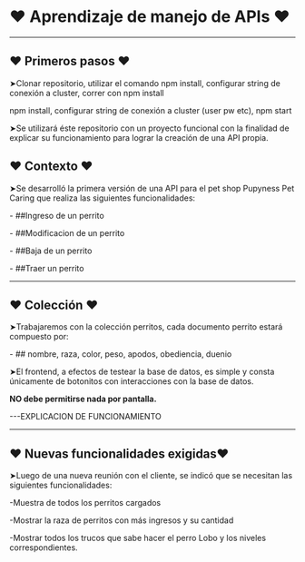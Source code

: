 <h1>❤ Aprendizaje de manejo de APIs ❤</h1>
<hr>
<h2> ❤ Primeros pasos ❤</h2>
<p>➤Clonar repositorio, utilizar el comando npm install, configurar string de conexión a cluster, correr con npm install</p>
npm install, configurar string de conexión a cluster (user pw etc), npm start </p>
<p>➤Se utilizará éste repositorio con un proyecto funcional con la finalidad de explicar su funcionamiento para lograr la creación de una API propia.</p>
<h2>❤ Contexto ❤</h2>
<p>➤Se desarrolló la primera versión de una API para el pet shop Pupyness Pet Caring que realiza las siguientes funcionalidades:</p>
<p>- ##Ingreso de un perrito</p>
<p>- ##Modificacion de un perrito</p>
<p>- ##Baja de un perrito</p>
<p>- ##Traer un perrito</p>
<hr>
<h2>❤ Colección ❤</h2>
<p>➤Trabajaremos con la colección perritos, cada documento perrito estará compuesto por: </p>
<p>- ## nombre, raza, color, peso, apodos, obediencia, duenio</p>
<p>➤El frontend, a efectos de testear la base de datos, es simple y consta únicamente de botonitos con interacciones con la base de datos.</p>
<p><b>NO debe permitirse nada por pantalla.</b></p
<hr>

---EXPLICACION DE FUNCIONAMIENTO

<hr>
<h2>❤ Nuevas funcionalidades exigidas❤</h2>
<p>➤Luego de una nueva reunión con el cliente, se indicó que se necesitan las siguientes funcionalidades:</p>
<p>-Muestra de todos los perritos cargados</p>
<p>-Mostrar la raza de perritos con más ingresos y su cantidad </p>
<p>-Mostrar todos los trucos que sabe hacer el perro Lobo y los niveles correspondientes.</p>